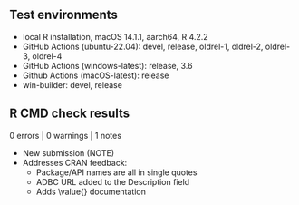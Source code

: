 ## Test environments

* local R installation, macOS 14.1.1, aarch64, R 4.2.2
* GitHub Actions (ubuntu-22.04): devel, release, oldrel-1, oldrel-2, oldrel-3,
  oldrel-4
* GitHub Actions (windows-latest): release, 3.6
* Github Actions (macOS-latest): release
* win-builder: devel, release

## R CMD check results

0 errors | 0 warnings | 1 notes

* New submission (NOTE)
* Addresses CRAN feedback:
  - Package/API names are all in single quotes
  - ADBC URL added to the Description field
  - Adds \value{} documentation
